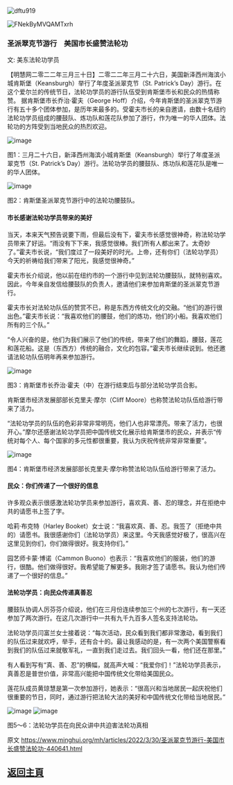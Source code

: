 ![dftu919](https://user-images.githubusercontent.com/79625284/160800819-d868a3a9-cb1d-4ba1-a0b3-3d7f3920c654.jpg)

![FNekByMVQAMTxrh](https://user-images.githubusercontent.com/79625284/160578740-bda54c6b-96ef-4c15-8bea-243036bbd5c7.png)

### 圣派翠克节游行　美国市长盛赞法轮功

文: 美东法轮功学员 

【明慧网二零二二年三月三十日】二零二二年三月二十六日，美国新泽西州海滨小城肯斯堡（Keansburgh）举行了年度圣派翠克节（St. Patrick’s Day）游行。在这个爱尔兰的传统节日，法轮功学员的游行队伍受到肯斯堡市长和民众的热情称赞。
据肯斯堡市长乔治·霍夫（George Hoff）介绍，今年肯斯堡的圣派翠克节游行有五十多个团体参加，是历年来最多的。受霍夫市长的亲自邀请，由数十名纽约法轮功学员组成的腰鼓队、炼功队和莲花队参加了游行，作为唯一的华人团体。法轮功的方阵受到当地民众的热烈欢迎。

![image](https://user-images.githubusercontent.com/79625284/160797764-044ba628-f379-4746-8084-c103abdb8c32.png)

图1：三月二十六日，新泽西州海滨小城肯斯堡（Keansburgh）举行了年度圣派翠克节（St. Patrick’s Day）游行。法轮功学员的腰鼓队、炼功队和莲花队是唯一的华人团体。

![image](https://user-images.githubusercontent.com/79625284/160797863-b5d9c554-879d-4078-a1c1-75806a183e65.png)

图2：肯斯堡圣派翠克节游行中的法轮功腰鼓队。

#### 市长感谢法轮功学员带来的美好

当天，本来天气预告说要下雨，但最后没有下，霍夫市长感觉很神奇，称法轮功学员带来了好运。“雨没有下下来，我感觉很棒。我们所有人都出来了。太奇妙了。”霍夫市长说，“我们度过了一段美好的时光。上帝，还有你们（法轮功学员）今天的祈祷给我们带来了阳光，我感觉很神奇。”

霍夫市长介绍说，他以前在纽约市的一个游行中见到法轮功腰鼓队，就特别喜欢。因此，今年亲自发信给腰鼓队的负责人，邀请他们来参加肯斯堡的圣派翠克节游行。

霍夫市长对法轮功队伍的赞赏不已，称是东西方传统文化的交融。“他们的游行很出色。”霍夫市长说：“我喜欢他们的腰鼓，他们的炼功，他们的小船。我喜欢他们所有的三个队。”

“令人兴奋的是，他们为我们展示了他们的传统，带来了他们的舞蹈，腰鼓，莲花和莲花船。这是（东西方）传统的融合，文化的包容。”霍夫市长继续说到。他还邀请法轮功队伍明年再来参加游行。

![image](https://user-images.githubusercontent.com/79625284/160798050-e7c485a7-65f7-4736-bad8-25662847f910.png)

图3：肯斯堡市长乔治·霍夫（中）在游行结束后与部分法轮功学员合影。

肯斯堡市经济发展部部长克里夫·摩尔（Cliff Moore）也称赞法轮功队伍给游行带来了活力。

“法轮功学员的队伍的色彩非常非常明亮，他们人也非常漂亮。带来了活力，也很开心。”摩尔还感谢法轮功学员把中国传统文化展示给肯斯堡市的民众，并表示“传统对每个人、每个国家的多元性都很重要，我认为庆祝传统非常非常重要”。

![image](https://user-images.githubusercontent.com/79625284/160798181-f478238c-014a-4a19-8ffa-3c794c99536e.png)

图4：肯斯堡市经济发展部部长克里夫·摩尔称赞法轮功队伍给游行带来了活力。

#### 民众：你们传递了一个很好的信息

许多观众表示很感激法轮功学员来参加游行，喜欢真、善、忍的理念，并在拒绝中共的请愿书上签了字。

哈莉·布克特（Harley Booket）女士说：“我喜欢真、善、忍。我签了（拒绝中共的）请愿书。我很感谢你们（法轮功学员）来这里。今天我感觉好极了，很高兴在这里见到你们，你们做得很好。我支持你们。”

园艺师卡蒙·博诺（Cammon Buono）也表示：“我喜欢他们的服装，他们的游行，很酷。他们做得很好。我希望能了解更多。我刚才签了请愿书。我认为他们传递了一个很好的信息。”

#### 法轮功学员：向民众传递真善忍

腰鼓队协调人厉芬芬介绍说，他们在三月份连续参加三个州的七次游行，有一天还参加了两次游行。在这几次游行中一共有九千九百多人签名支持法轮功。

法轮功学员闫富兰女士接着说：“每次活动，民众看到我们都非常激动，看到我们的队伍过来就欢呼，举手，还有合十的。最让我感动的是，有一次两个美国警察看到我们的队伍过来就敬军礼，一直到我们走过去。我们回头一看，他们还在那里。”

有人看到写有“真、善、忍”的横幅，就高声大喊：“我爱你们！”法轮功学员表示，真善忍是普世价值，非常高兴能把中国传统文化带给美国民众。

莲花队成员黄琼慧是第一次参加游行，她表示：“很高兴和当地居民一起庆祝他们很重要的节日，同时，通过游行把法轮大法的美好和中国传统文化带给当地居民。”

![image](https://user-images.githubusercontent.com/79625284/160798426-3125d335-e1b1-4b2a-a00e-dfa1a927deca.png)
![image](https://user-images.githubusercontent.com/79625284/160798630-402b3f0d-3d1c-413a-bf9c-6c83492475c1.png)

图5～6：法轮功学员在向民众讲中共迫害法轮功真相

原文 https://www.minghui.org/mh/articles/2022/3/30/圣派翠克节游行-美国市长盛赞法轮功-440641.html

## [返回主頁](https://git.io/Js3EY)

